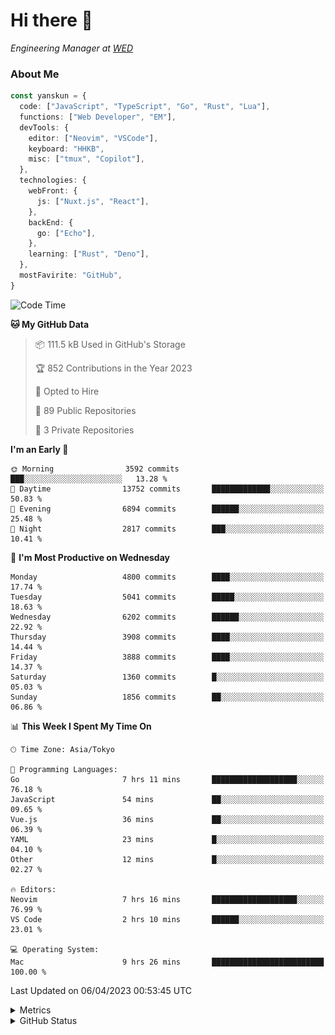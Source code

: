 # Hi there&nbsp;:wave:

<!-- ![Alt text](https://spotify-recently-played-readme.vercel.app/api?user=31kynbuubkiu3r4qh4hjuaglhfay) -->

_Engineering Manager at [WED](https://github.com/wedinc)_

### About Me

```ts
const yanskun = {
  code: ["JavaScript", "TypeScript", "Go", "Rust", "Lua"],
  functions: ["Web Developer", "EM"],
  devTools: {
    editor: ["Neovim", "VSCode"],
    keyboard: "HHKB",
    misc: ["tmux", "Copilot"],
  },
  technologies: {
    webFront: {
      js: ["Nuxt.js", "React"],
    },
    backEnd: {
      go: ["Echo"],
    },
    learning: ["Rust", "Deno"],
  },
  mostFavirite: "GitHub",
}
```

<!--START_SECTION:waka-->
![Code Time](http://img.shields.io/badge/Code%20Time-250%20hrs%201%20min-blue)

**🐱 My GitHub Data** 

> 📦 111.5 kB Used in GitHub's Storage 
 > 
> 🏆 852 Contributions in the Year 2023
 > 
> 💼 Opted to Hire
 > 
> 📜 89 Public Repositories 
 > 
> 🔑 3 Private Repositories 
 > 
**I'm an Early 🐤** 

```text
🌞 Morning                3592 commits        ███░░░░░░░░░░░░░░░░░░░░░░   13.28 % 
🌆 Daytime                13752 commits       █████████████░░░░░░░░░░░░   50.83 % 
🌃 Evening                6894 commits        ██████░░░░░░░░░░░░░░░░░░░   25.48 % 
🌙 Night                  2817 commits        ███░░░░░░░░░░░░░░░░░░░░░░   10.41 % 
```
📅 **I'm Most Productive on Wednesday** 

```text
Monday                   4800 commits        ████░░░░░░░░░░░░░░░░░░░░░   17.74 % 
Tuesday                  5041 commits        █████░░░░░░░░░░░░░░░░░░░░   18.63 % 
Wednesday                6202 commits        ██████░░░░░░░░░░░░░░░░░░░   22.92 % 
Thursday                 3908 commits        ████░░░░░░░░░░░░░░░░░░░░░   14.44 % 
Friday                   3888 commits        ████░░░░░░░░░░░░░░░░░░░░░   14.37 % 
Saturday                 1360 commits        █░░░░░░░░░░░░░░░░░░░░░░░░   05.03 % 
Sunday                   1856 commits        ██░░░░░░░░░░░░░░░░░░░░░░░   06.86 % 
```


📊 **This Week I Spent My Time On** 

```text
🕑︎ Time Zone: Asia/Tokyo

💬 Programming Languages: 
Go                       7 hrs 11 mins       ███████████████████░░░░░░   76.18 % 
JavaScript               54 mins             ██░░░░░░░░░░░░░░░░░░░░░░░   09.65 % 
Vue.js                   36 mins             ██░░░░░░░░░░░░░░░░░░░░░░░   06.39 % 
YAML                     23 mins             █░░░░░░░░░░░░░░░░░░░░░░░░   04.10 % 
Other                    12 mins             █░░░░░░░░░░░░░░░░░░░░░░░░   02.27 % 

🔥 Editors: 
Neovim                   7 hrs 16 mins       ███████████████████░░░░░░   76.99 % 
VS Code                  2 hrs 10 mins       ██████░░░░░░░░░░░░░░░░░░░   23.01 % 

💻 Operating System: 
Mac                      9 hrs 26 mins       █████████████████████████   100.00 % 
```


 Last Updated on 06/04/2023 00:53:45 UTC
<!--END_SECTION:waka-->

<details>
  <summary>Metrics</summary>
  <img src="https://github.com/yanskun/yanskun/blob/main/github-metrics.svg" alt="Metrics">
</details>

<details>
  <summary>GitHub Status</summary>
  <picture>
    <source media="(prefers-color-scheme: dark)" srcset="https://raw.githubusercontent.com/yanskun/yanskun/master/profile-summary-card-output/nord_dark/0-profile-details.svg">
   <img src="https://raw.githubusercontent.com/yanskun/yanskun/master/profile-summary-card-output/default/0-profile-details.svg">
  </picture>
  <br>
  <picture>
    <source media="(prefers-color-scheme: dark)" srcset="https://raw.githubusercontent.com/yanskun/yanskun/master/profile-summary-card-output/nord_dark/1-repos-per-language.svg">
   <img src="https://raw.githubusercontent.com/yanskun/yanskun/master/profile-summary-card-output/default/1-repos-per-language.svg">
  </picture>
  <picture>
    <source media="(prefers-color-scheme: dark)" srcset="https://raw.githubusercontent.com/yanskun/yanskun/master/profile-summary-card-output/nord_dark/2-most-commit-language.svg">
   <img src="https://raw.githubusercontent.com/yanskun/yanskun/master/profile-summary-card-output/default/2-most-commit-language.svg">
  </picture>
  <br>
  <picture>
    <source media="(prefers-color-scheme: dark)" srcset="https://raw.githubusercontent.com/yanskun/yanskun/master/profile-summary-card-output/nord_dark/3-stats.svg">
   <img src="https://raw.githubusercontent.com/yanskun/yanskun/master/profile-summary-card-output/default/3-stats.svg">
  </picture>
  <picture>
    <source media="(prefers-color-scheme: dark)" srcset="https://raw.githubusercontent.com/yanskun/yanskun/master/profile-summary-card-output/nord_dark/4-productive-time.svg">
   <img src="https://raw.githubusercontent.com/yanskun/yanskun/master/profile-summary-card-output/default/4-productive-time.svg">
  </picture>
</details>
